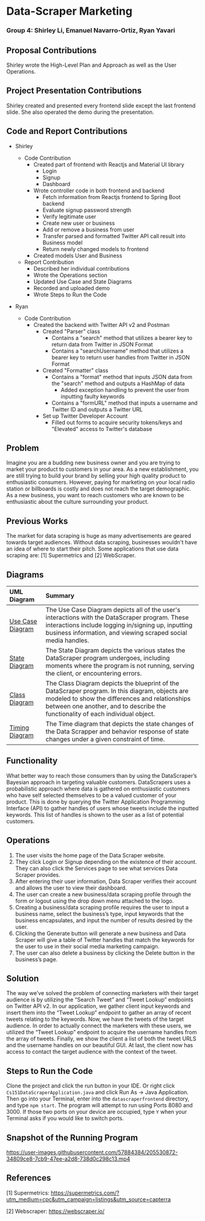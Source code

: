 # Data-Scraper Marketing
### Group 4: Shirley Li, Emanuel Navarro-Ortiz, Ryan Yavari ###

## Proposal Contributions ##
Shirley wrote the High-Level Plan and Approach as well as the User Operations.

## Project Presentation Contributions ##
Shirley created and presented every frontend slide except the last frontend slide. She also operated the demo during the presentation.

## Code and Report Contributions ##
* Shirley
  * Code Contribution
    * Created part of frontend with Reactjs and Material UI library
      * Login
      * Signup
      * Dashboard
    * Wrote controller code in both frontend and backend
      * Fetch information from Reactjs frontend to Spring Boot backend
      * Evaluate signup password strength
      * Verify legitimate user
      * Create new user or business
      * Add or remove a business from user
      * Transfer parsed and formatted Twitter API call result into Business model
      * Return newly changed models to frontend
    * Created models User and Business
  * Report Contribution
    * Described her individual contributions
    * Wrote the Operations section
    * Updated Use Case and State Diagrams
    * Recorded and uploaded demo
    * Wrote Steps to Run the Code
    
* Ryan
  * Code Contribution
    * Created the backend with Twitter API v2 and Postman
      * Created "Parser" class
        * Contains a "search" method that utilizes a bearer key to return data from Twitter in JSON Format
        * Contains a "searchUsername" method that utilizes a bearer key to return user handles from Twitter in JSON Format
      * Created "Formatter" class
        * Contains a "format" method that inputs JSON data from the "search" method and outputs a HashMap of data
          * Added exception handling to prevent the user from inputting faulty keywords
        * Contains a "formURL" method that inputs a username and Twitter ID and outputs a Twitter URL
      * Set up Twitter Developer Account
        * Filled out forms to acquire security tokens/keys and "Elevated" access to Twitter's database

        
    
## Problem ##
Imagine you are a budding new business owner and you are trying to market your product to customers in your area. As a new establishment, you are still trying to build your brand by selling your high quality product to enthusiastic consumers. However, paying for marketing on your local radio station or billboards is costly and does not reach the target demographic. As a new business, you want to reach customers who are known to be enthusiastic about the culture surrounding your product. 

## Previous Works ##
The market for data scraping is huge as many advertisements are geared towards target audiences. Without data scraping, businesses wouldn't have an idea of where to start their pitch. Some applications that use data scraping are:
[1] Supermetrics and
[2] WebScraper.

## Diagrams ##
| UML Diagram       | Summary       | 
| :------------- |:-------------| 
| [Use Case Diagram](https://github.com/RyanYavari/CS151-DataScraper/blob/main/diagrams/Use%20Case%20Diagram.png)   | The Use Case Diagram depicts all of the user's interactions with the DataScraper program. These interactions include logging in/signing up, inputting business information, and viewing scraped social media handles. | 
| [State Diagram](https://github.com/RyanYavari/CS151-DataScraper/blob/main/diagrams/Updated%20State%20Diagram.png)      | The State Diagram depicts the various states the DataScraper program undergoes, including moments where the program is not running, serving the client, or encountering errors.   |  
| [Class Diagram](https://github.com/RyanYavari/CS151-DataScraper/blob/main/diagrams/Class%20Diagram.png)    | The Class Diagram depicts the blueprint of the DataScraper program. In this diagram, objects are modeled to show the differences and relationships between one another, and to describe the functionality of each individual object.       | 
| [Timing Diagram](https://github.com/RyanYavari/CS151-DataScraper/blob/main/diagrams/Timing%20Diagram.png)    | The Time diagram that depicts the state changes of the Data Scrapper and behavior response of state changes under a given constraint of time.     |  

## Functionality ##
What better way to reach those consumers than by using the DataScraper’s Bayesian approach in targeting valuable customers. DataScrapers uses a probabilistic approach where data is gathered on enthusiastic customers who have self selected themselves to be a valued customer of your product. This is done by querying the Twitter Application Programming Interface (API) to gather handles of users whose tweets include the inputted keywords. This list of handles is shown to the user as a list of potential customers.

## Operations ##
1. The user visits the home page of the Data Scraper website.
2. They click Login or Signup depending on the existence of their account. They can also click the Services page to see what services Data Scraper provides.
3. After entering their user information, Data Scraper verifies their account and allows the user to view their dashboard.
4. The user can create a new business/data scraping profile through the form or logout using the drop down menu attached to the logo.
5. Creating a business/data scraping profile requires the user to input a business name, select the business’s type, input keywords that the business encapsulates, and input the number of results desired by the user.
6. Clicking the Generate button will generate a new business and Data Scraper will give a table of Twitter handles that match the keywords for the user to use in their social media marketing campaign. 
7. The user can also delete a business by clicking the Delete button in the business’s page.

## Solution ##
The way we’ve solved the problem of connecting marketers with their target audience is by utilizing the “Search Tweet” and “Tweet Lookup” endpoints on Twitter API v2. In our application, we gather client input keywords and insert them into the “Tweet Lookup” endpoint to gather an array of recent tweets relating to the keywords. Now, we have the tweets of the target audience. In order to actually connect the marketers with these users, we utilized the “Tweet Lookup” endpoint to acquire the username handles from the array of tweets. Finally, we show the client a list of both the tweet URLS and the username handles on our beautiful GUI. At last, the client now has access to contact the target audience with the context of the tweet. 

## Steps to Run the Code ##
Clone the project and click the run button in your IDE. Or right click `Cs151DataScraperApplication.java` and click Run As -> Java Application. Then go into your Terminal, enter into the `datascraperfrontend` directory, and type `npm start`. The program will attempt to run using Ports 8080 and 3000. If those two ports on your device are occupied, type `Y` when your Terminal asks if you would like to switch ports. 

## Snapshot of the Running Program ##
https://user-images.githubusercontent.com/57884384/205530872-34809ce8-7cb9-47ee-a2d8-738d0c298c13.mp4

## References ##
[1] Supermetrics: https://supermetrics.com/?utm_medium=cpc&utm_campaign=listings&utm_source=capterra

[2] Webscraper: https://webscraper.io/

